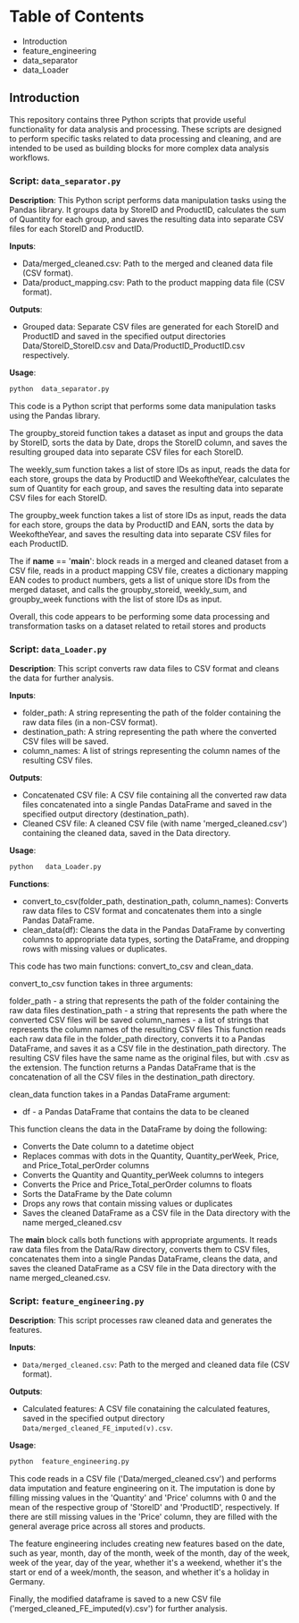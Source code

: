 # Table of Contents
- Introduction
- feature_engineering
- data_separator
- data_Loader
##  Introduction
This repository contains three Python scripts that provide useful functionality for data analysis and processing. These scripts are designed to perform specific tasks related to data processing and cleaning, and are intended to be used as building blocks for more complex data analysis workflows.


### Script:   `data_separator.py`

**Description**: This Python script performs data manipulation tasks using the Pandas library. It groups data by StoreID and ProductID, calculates the sum of Quantity for each group, and saves the resulting data into separate CSV files for each StoreID and ProductID.

**Inputs**:

- Data/merged_cleaned.csv: Path to the merged and cleaned data file (CSV format).
- Data/product_mapping.csv: Path to the product mapping data file (CSV format).

**Outputs**: 

- Grouped data: Separate CSV files are generated for each StoreID and ProductID and saved in the specified output directories Data/StoreID_StoreID.csv and Data/ProductID_ProductID.csv respectively.

**Usage**: 
```bash
python  data_separator.py
```

This code is a Python script that performs some data manipulation tasks using the Pandas library.

The groupby_storeid function takes a dataset as input and groups the data by StoreID, sorts the data by Date, drops the StoreID column, and saves the resulting grouped data into separate CSV files for each StoreID.

The weekly_sum function takes a list of store IDs as input, reads the data for each store, groups the data by ProductID and WeekoftheYear, calculates the sum of Quantity for each group, and saves the resulting data into separate CSV files for each StoreID.

The groupby_week function takes a list of store IDs as input, reads the data for each store, groups the data by ProductID and EAN, sorts the data by WeekoftheYear, and saves the resulting data into separate CSV files for each ProductID.

The if __name__ == '__main__': block reads in a merged and cleaned dataset from a CSV file, reads in a product mapping CSV file, creates a dictionary mapping EAN codes to product numbers, gets a list of unique store IDs from the merged dataset, and calls the groupby_storeid, weekly_sum, and groupby_week functions with the list of store IDs as input.

Overall, this code appears to be performing some data processing and transformation tasks on a dataset related to retail stores and products

### Script:  `data_Loader.py`

**Description**: This script converts raw data files to CSV format and cleans the data for further analysis.

**Inputs**:

- folder_path: A string representing the path of the folder containing the raw data files (in a non-CSV format).
- destination_path: A string representing the path where the converted CSV files will be saved.
- column_names: A list of strings representing the column names of the resulting CSV files.


**Outputs**: 

- Concatenated CSV file: A CSV file containing all the converted raw data files concatenated into a single Pandas DataFrame and saved in the specified output directory (destination_path).
- Cleaned CSV file: A cleaned CSV file (with name 'merged_cleaned.csv') containing the cleaned data, saved in the Data directory.

**Usage**: 

```bash
python   data_Loader.py
```

**Functions**:

- convert_to_csv(folder_path, destination_path, column_names): Converts raw data files to CSV format and concatenates them into a single Pandas DataFrame.
- clean_data(df): Cleans the data in the Pandas DataFrame by converting columns to appropriate data types, sorting the DataFrame, and dropping rows with missing values or duplicates.


This code has two main functions: convert_to_csv and clean_data.

convert_to_csv function takes in three arguments:

folder_path - a string that represents the path of the folder containing the raw data files
destination_path - a string that represents the path where the converted CSV files will be saved
column_names - a list of strings that represents the column names of the resulting CSV files
This function reads each raw data file in the folder_path directory, converts it to a Pandas DataFrame, and saves it as a CSV file in the destination_path directory. The resulting CSV files have the same name as the original files, but with .csv as the extension. The function returns a Pandas DataFrame that is the concatenation of all the CSV files in the destination_path directory.

clean_data function takes in a Pandas DataFrame argument:

- df - a Pandas DataFrame that contains the data to be cleaned

This function cleans the data in the DataFrame by doing the following:

- Converts the Date column to a datetime object
- Replaces commas with dots in the Quantity, Quantity_perWeek, Price, and Price_Total_perOrder columns
- Converts the Quantity and Quantity_perWeek columns to integers
- Converts the Price and Price_Total_perOrder columns to floats
- Sorts the DataFrame by the Date column
- Drops any rows that contain missing values or duplicates
- Saves the cleaned DataFrame as a CSV file in the Data directory with the name merged_cleaned.csv

The __main__ block calls both functions with appropriate arguments. It reads raw data files from the Data/Raw directory, converts them to CSV files, concatenates them into a single Pandas DataFrame, cleans the data, and saves the cleaned DataFrame as a CSV file in the Data directory with the name merged_cleaned.csv.


### Script:  `feature_engineering.py`
**Description**: This script processes raw cleaned data and generates the features. 

**Inputs**: 
- `Data/merged_cleaned.csv`: Path to the merged and cleaned data file (CSV format). 

**Outputs**: 
- Calculated features: A CSV file conataining the calculated features, saved in the specified output directory `Data/merged_cleaned_FE_imputed(v).csv`. 

**Usage**: 
```bash
python  feature_engineering.py
```

This code reads in a CSV file ('Data/merged_cleaned.csv') and performs data imputation and feature engineering on it. The imputation is done by filling missing values in the 'Quantity' and 'Price' columns with 0 and the mean of the respective group of 'StoreID' and 'ProductID', respectively. If there are still missing values in the 'Price' column, they are filled with the general average price across all stores and products.

The feature engineering includes creating new features based on the date, such as year, month, day of the month, week of the month, day of the week, week of the year, day of the year, whether it's a weekend, whether it's the start or end of a week/month, the season, and whether it's a holiday in Germany.

Finally, the modified dataframe is saved to a new CSV file ('merged_cleaned_FE_imputed(v).csv') for further analysis.